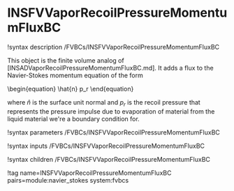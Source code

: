 # INSFVVaporRecoilPressureMomentumFluxBC

!syntax description /FVBCs/INSFVVaporRecoilPressureMomentumFluxBC

This object is the finite volume analog of
[INSADVaporRecoilPressureMomentumFluxBC.md]. It adds a flux to the Navier-Stokes
momentum equation of the form

\begin{equation}
\hat{n} p_r
\end{equation}

where $\hat{n}$ is the surface unit normal and $p_r$ is the recoil pressure that
represents the pressure impulse due to evaporation of material from the liquid
material we're a boundary condition for.

!syntax parameters /FVBCs/INSFVVaporRecoilPressureMomentumFluxBC

!syntax inputs /FVBCs/INSFVVaporRecoilPressureMomentumFluxBC

!syntax children /FVBCs/INSFVVaporRecoilPressureMomentumFluxBC

!tag name=INSFVVaporRecoilPressureMomentumFluxBC pairs=module:navier_stokes system:fvbcs

